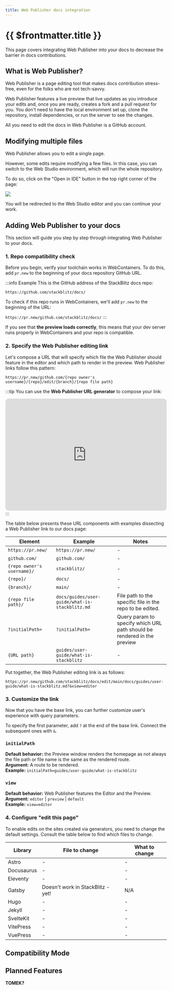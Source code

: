 ```yaml
---
title: Web Publisher docs integration
---
```


# {{ $frontmatter.title }}

This page covers integrating Web Publisher into your docs to decrease the barrier in docs contributions.

## What is Web Publisher?

Web Publisher is a page editing tool that makes docs contribution stress-free, even for the folks who are not tech-savvy.

<!-- screenshot of Web Publisher -->

Web Publisher features a live preview that live updates as you introduce your edits and, once you are ready, creates a fork and a pull request for you. You don't need to have the local environment set up, clone the repository, install dependencies, or run the server to see the changes. 

All you need to edit the docs in Web Publisher is a GitHub account.

## Modifying multiple files

Web Publisher allows you to edit a single page. 

However, some edits require modifying a few files. In this case, you can switch to the Web Studio environment, which will run the whole repository.

To do so, click on the "Open in IDE" button in the top right corner of the page:

![](/public/doc_images/guide/edit-in-IDE-button.png)

You will be redirected to the Web Studio editor and you can continue your work.

## Adding Web Publisher to your docs

This section will guide you step by step through integrating Web Publisher to your docs.

### 1. Repo compatibility check

Before you begin, verify your toolchain works in WebContainers. To do this, add `pr.new` to the beginning of your docs repository GitHub URL. 

:::info Example
This is the GitHub address of the StackBlitz docs repo:

`https://github.com/stackblitz/docs/`

To check if this repo runs in WebContainers, we'll add `pr.new` to the beginning of the URL:

`https://pr.new/github.com/stackblitz/docs/`
:::

If you see that **the preview loads correctly**, this means that your dev server runs properly in WebContainers and your repo is compatible.

<!-- add screen recording -->

### 2. Specify the Web Publisher editing link

Let's compose a URL that will specify which file the Web Publisher should feature in the editor and which path to render in the preview. Web Publisher links follow this pattern:

```
https://pr.new/github.com/{repo owner's username}/{repo}/edit/{branch}/{repo file path}
```

:::tip
You can use the **Web Publisher URL generator** to compose your link:

<iframe src="https://stackblitz.com/edit/vue-c2wltp?embed=1&file=src/App.vue&hideExplorer=1&hideNavigation=1&view=preview" style="width:100%;height:350px;border:1px solid var(--vp-custom-block-tip-border);border-radius:10px"></iframe>
:::

The table below presents these URL components with examples dissecting a Web Publisher link to our docs page:

| Element | Example | Notes |
| ------- | ------- | ----- | 
| `https://pr.new/` | `https://pr.new/` | - |
| `github.com/` | `github.com/` | - | 
| `{repo owner's username}/` | `stackblitz/` | - |
| `{repo}/` | `docs/` | - | 
| `{branch}/` | `main/` | - | 
| `{repo file path}/` | `docs/guides/user-guide/what-is-stackblitz.md`| File path to the specific file in the repo to be edited. |
| `?initialPath=` | `?initialPath=` | Query param to specify which URL path should be rendered in the preview  |
| `{URL path}` | `guides/user-guide/what-is-stackblitz`| - |

Put together, the Web Publisher editing link is as follows:

```
https://pr.new/github.com/stackblitz/docs/edit/main/docs/guides/user-guide/what-is-stackblitz.md?&view=editor
```

### 3. Customize the link

Now that you have the base link, you can further customize user's experience with query parameters. 

To specify the first parameter, add `?` at the end of the base link. Connect the subsequent ones with `&`. 

### `initialPath`

<p>
    <b>Default behavior:</b> the Preview window renders the homepage as not always the file path or file name is the same as the rendered route.<br/>
    <b>Argument:</b> A route to be rendered.<br/>
    <b>Example:</b> <code>initialPath=guides/user-guide/what-is-stackblitz</code><br/>
</p>

### `view`

<p>
    <b>Default behavior:</b> Web Publisher features the Editor and the Preview. <br/>
    <b>Argument:</b> <code>editor</code> | <code>preview</code> | <code>default</code><br/>
    <b>Example:</b> <code>view=editor</code><br/>
</p>


### 4. Configure "edit this page"

To enable edits on the sites created via generators, you need to change the default settings. Consult the table below to find which files to change.

| Library | File to change | What to change |
| ------- | -------------- | -------------- |
| Astro | - | - |
| Docusaurus | - | - |
| Eleventy | - | - | 
| Gatsby | Doesn't work in StackBlitz - yet! | N/A |
| Hugo | - | - |
| Jekyll | - | - |
| SvelteKit | - | - |
| VitePress | - | - | 
| VuePress | - | - | 


## Compatibility Mode

<!--@include: ./parts/wp-compatibility-mode.md-->

## Planned Features

**TOMEK?**